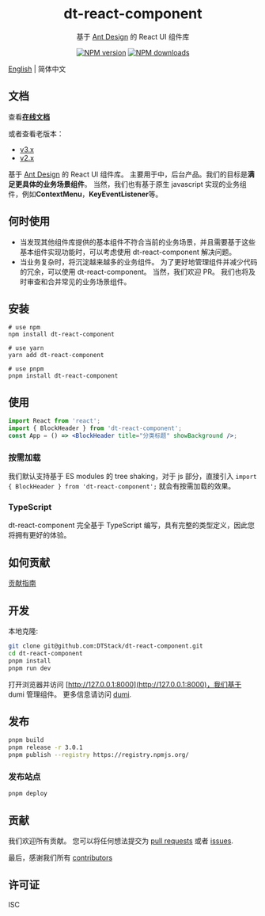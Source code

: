 <h1 align="center">dt-react-component</h1>

<div align="center">

基于 [Ant Design](https://github.com/ant-design/ant-design) 的 React UI 组件库

[![NPM version][npm-image]][npm-url] [![NPM downloads][download-img]][download-url]

[npm-image]: https://img.shields.io/npm/v/dt-react-component.svg?style=flat-square
[npm-url]: https://www.npmjs.com/package/dt-react-component
[download-img]: https://img.shields.io/npm/dm/dt-react-component.svg?style=flat
[download-url]: https://www.npmjs.com/package/dt-react-component

</div>

[English](./README.md) | 简体中文

## 文档

查看[**在线文档**](https://dtstack.github.io/dt-react-component/)

或者查看老版本：

-   [v3.x](https://dtstack.github.io/dt-react-component/)
-   [v2.x](https://liuxy0551.github.io/dt-react-component/)

基于 [Ant Design](https://github.com/ant-design/ant-design) 的 React UI 组件库。 主要用于中，后台产品。我们的目标是**满足更具体的业务场景组件**。 当然，我们也有基于原生 javascript 实现的业务组件，例如**ContextMenu**，**KeyEventListener**等。

## 何时使用

-   当发现其他组件库提供的基本组件不符合当前的业务场景，并且需要基于这些基本组件实现功能时，可以考虑使用 dt-react-component 解决问题。
-   当业务复杂时，将沉淀越来越多的业务组件。 为了更好地管理组件并减少代码的冗余，可以使用 dt-react-component。 当然，我们欢迎 PR。 我们也将及时审查和合并常见的业务场景组件。

## 安装

```shell
# use npm
npm install dt-react-component

# use yarn
yarn add dt-react-component

# use pnpm
pnpm install dt-react-component
```

## 使用

```jsx
import React from 'react';
import { BlockHeader } from 'dt-react-component';
const App = () => <BlockHeader title="分类标题" showBackground />;
```

### 按需加载

我们默认支持基于 ES modules 的 tree shaking，对于 js 部分，直接引入 `import { BlockHeader } from 'dt-react-component';` 就会有按需加载的效果。

### TypeScript

dt-react-component 完全基于 TypeScript 编写，具有完整的类型定义，因此您将拥有更好的体验。

## 如何贡献

[贡献指南](./CONTRIBUTING.md)

## 开发

本地克隆:

```bash
git clone git@github.com:DTStack/dt-react-component.git
cd dt-react-component
pnpm install
pnpm run dev
```

打开浏览器并访问 [http://127.0.0.1:8000](http://127.0.0.1:8000)，我们基于 dumi 管理组件。 更多信息请访问 [dumi](https://d.umijs.org/).

## 发布

```bash
pnpm build
pnpm release -r 3.0.1
pnpm publish --registry https://registry.npmjs.org/
```

### 发布站点

```bash
pnpm deploy
```

## 贡献

我们欢迎所有贡献。 您可以将任何想法提交为 [pull requests](https://github.com/DTStack/dt-react-component/pulls) 或者 [issues](https://github.com/DTStack/dt-react-component/issues).

最后，感谢我们所有 [contributors](https://github.com/DTStack/dt-react-component/graphs/contributors)

## 许可证

ISC

